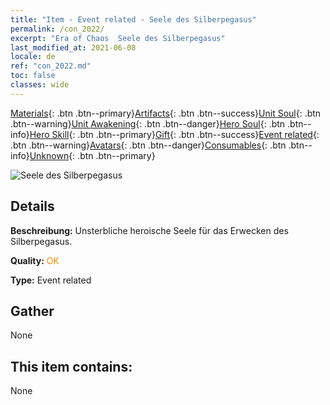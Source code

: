 ```yaml
---
title: "Item - Event related - Seele des Silberpegasus"
permalink: /con_2022/
excerpt: "Era of Chaos  Seele des Silberpegasus"
last_modified_at: 2021-06-08
locale: de
ref: "con_2022.md"
toc: false
classes: wide
---
```

 [Materials](/ItemsDE/){: .btn .btn--primary}[Artifacts](/ItemsDE/Artifacts/){: .btn .btn--success}[Unit Soul](/ItemsDE/UnitSoul/){: .btn .btn--warning}[Unit Awakening](/ItemsDE/UnitAwakening/){: .btn .btn--danger}[Hero Soul](/ItemsDE/HeroSoul/){: .btn .btn--info}[Hero Skill](/ItemsDE/HeroSkill/){: .btn .btn--primary}[Gift](/ItemsDE/Gift/){: .btn .btn--success}[Event related](/ItemsDE/Events/){: .btn .btn--warning}[Avatars](/ItemsDE/Avatars/){: .btn .btn--danger}[Consumables](/ItemsDE/Consumables/){: .btn .btn--info}[Unknown](/ItemsDE/Unknown/){: .btn .btn--primary}

 ![Seele des Silberpegasus](/images/t/juexing_204.png)

## Details
 **Beschreibung:** Unsterbliche heroische Seele für das Erwecken des Silberpegasus.

 **Quality:** <span style="color: #FF8C00">OK</span>

 **Type:** Event related

## Gather

  None

## This item contains:

  None

